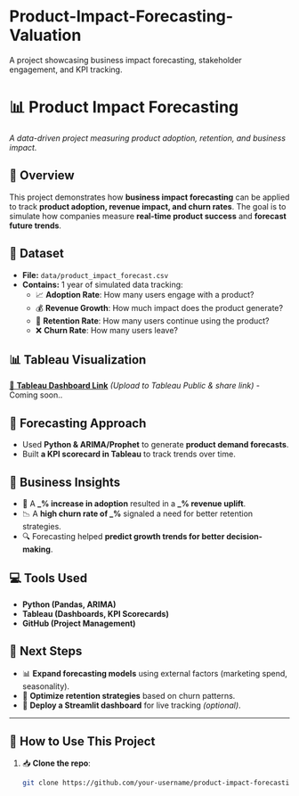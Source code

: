 # Product-Impact-Forecasting-Valuation
A project showcasing business impact forecasting, stakeholder engagement, and KPI tracking.

# 📊 Product Impact Forecasting
_A data-driven project measuring product adoption, retention, and business impact._

## 🚀 Overview
This project demonstrates how **business impact forecasting** can be applied to track **product adoption, revenue impact, and churn rates**. The goal is to simulate how companies measure **real-time product success** and **forecast future trends**.

## 📂 Dataset
- **File:** `data/product_impact_forecast.csv`
- **Contains:** 1 year of simulated data tracking:
  - 📈 **Adoption Rate**: How many users engage with a product?
  - 💰 **Revenue Growth**: How much impact does the product generate?
  - 🔄 **Retention Rate**: How many users continue using the product?
  - ❌ **Churn Rate**: How many users leave?

## 📊 Tableau Visualization
[🔗 **Tableau Dashboard Link**](#) _(Upload to Tableau Public & share link)_ -  Coming soon..

## 🔮 Forecasting Approach
- Used **Python & ARIMA/Prophet** to generate **product demand forecasts**.
- Built **a KPI scorecard in Tableau** to track trends over time.

## 📜 Business Insights
- 📌 A **_% increase in adoption** resulted in a **_% revenue uplift**.
- 📉 A **high churn rate of _%** signaled a need for better retention strategies.
- 🔍 Forecasting helped **predict growth trends for better decision-making**.

## 💻 Tools Used
- **Python (Pandas, ARIMA)**
- **Tableau (Dashboards, KPI Scorecards)**
- **GitHub (Project Management)**

## 📢 Next Steps
- 📊 **Expand forecasting models** using external factors (marketing spend, seasonality).
- 🔄 **Optimize retention strategies** based on churn patterns.
- 🚀 **Deploy a Streamlit dashboard** for live tracking _(optional)_.

---

## 🎯 How to Use This Project
1. 📥 **Clone the repo**:
   ```bash
   git clone https://github.com/your-username/product-impact-forecasting.git
